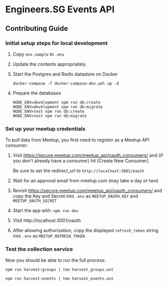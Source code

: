 # Engineers.SG Events API

## Contributing Guide

### Initial setup steps for local development

1. Copy `env.sample` to `.env`
2. Update the contents appropriately.
3. Start the Postgres and Redis datastore on Docker

    ```
    docker-compose -f docker-compose-dev.yml up -d
    ```

4. Prepare the databases

    ```
    NODE_ENV=development npm run db:create
    NODE_ENV=development npm run db:migrate
    NODE_ENV=test npm run db:create
    NODE_ENV=test npm run db:migrate
    ```
### Set up your meetup credentials

To pull data from Meetup, you first need to register as a Meetup API consumer:

1. Visit https://secure.meetup.com/meetup_api/oauth_consumers/ and (if you don't already have a consumer) hit [Create New Consumer]

   Be sure to set the redirect_url to `http://localhost:3001/oauth`

2. Wait for an approval email from meetup.com (may take a day or two)

3. Revisit https://secure.meetup.com/meetup_api/oauth_consumers/ and copy the Key and Secret into `.env` as `MEETUP_OAUTH_KEY` and `MEETUP_OAUTH_SECRET`

4. Start the app with: `npm run dev`

5. Visit http://localhost:3001/oauth

6. After allowing authorization, copy the displayed `refresh_token` string into `.env` as `MEETUP_REFRESH_TOKEN`

### Test the collection service

Now you should be able to run the full process:

```
npm run harvest:groups | tee harvest_groups.out

npm run harvest:events | tee harvest_events.out
```
